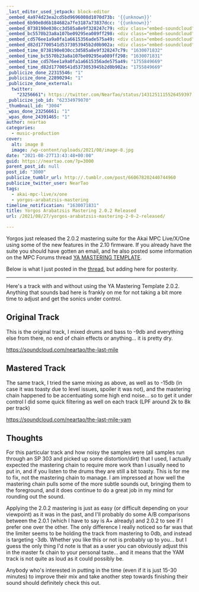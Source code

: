 ```yaml
---
_last_editor_used_jetpack: block-editor
_oembed_4a974d23ea2cd5bd9696008d1070d73b: '{{unknown}}'
_oembed_6b90e8d6b184682a7fe3187a73837dcc: '{{unknown}}'
_oembed_0738190e030cc3d585a8e9f328247c79: <div class="embed-soundcloud"><iframe title="The Last Mile YAM by NearTao" width="500" height="400" scrolling="no" frameborder="no" src="https://w.soundcloud.com/player/?visual=true&url=https%3A%2F%2Fapi.soundcloud.com%2Ftracks%2F1113974431&show_artwork=true&maxheight=750&maxwidth=500"></iframe></div>
_oembed_bc5570b23a8a107be09295ea089ff298: <div class="embed-soundcloud"><iframe title="The Last Mile by NearTao" width="500" height="400" scrolling="no" frameborder="no" src="https://w.soundcloud.com/player/?visual=true&url=https%3A%2F%2Fapi.soundcloud.com%2Ftracks%2F1113707299&show_artwork=true&maxheight=750&maxwidth=500"></iframe></div>
_oembed_cd576ee1a9a0fa1a6615356ade575a49: <div class="embed-soundcloud"><iframe title="The Last Mile by NearTao" width="750" height="400" scrolling="no" frameborder="no" src="https://w.soundcloud.com/player/?visual=true&url=https%3A%2F%2Fapi.soundcloud.com%2Ftracks%2F1113707299&show_artwork=true&maxheight=1000&maxwidth=750"></iframe></div>
_oembed_d82d17700541d5373053945b2d0b902a: <div class="embed-soundcloud"><iframe title="The Last Mile YAM by NearTao" width="750" height="400" scrolling="no" frameborder="no" src="https://w.soundcloud.com/player/?visual=true&url=https%3A%2F%2Fapi.soundcloud.com%2Ftracks%2F1113974431&show_artwork=true&maxheight=1000&maxwidth=750"></iframe></div>
_oembed_time_0738190e030cc3d585a8e9f328247c79: "1630071832"
_oembed_time_bc5570b23a8a107be09295ea089ff298: "1630071831"
_oembed_time_cd576ee1a9a0fa1a6615356ade575a49: "1755849669"
_oembed_time_d82d17700541d5373053945b2d0b902a: "1755849669"
_publicize_done_22315546: "1"
_publicize_done_22890294: "1"
_publicize_done_external:
  twitter:
    "23256661": https://twitter.com/NearTao/status/1431251115526459397
_publicize_job_id: "62334979070"
_thumbnail_id: "3004"
_wpas_done_23256661: "1"
_wpas_done_24391465: "1"
author: neartao
categories:
  - music-production
cover:
  alt: image 8
  image: /wp-content/uploads/2021/08/image-8.jpg
date: "2021-08-27T13:43:48+00:00"
guid: https://neartao.com/?p=3000
parent_post_id: null
post_id: "3000"
publicize_tumblr_url: http://.tumblr.com/post/660678202440744960
publicize_twitter_user: NearTao
tags:
  - akai-mpc-live/x/one
  - yorgos-arabatzsis-mastering
timeline_notification: "1630071831"
title: Yorgos Arabatzsis Mastering 2.0.2 Released
url: /2021/08/27/yorgos-arabatzsis-mastering-2-0-2-released/

---
```

Yorgos just released the 2.0.2 mastering suite for the Akai MPC Live/X/One using some of the new features in the 2.10 firmware. If you already have the suite you should have gotten an email, and he also posted some information on the MPC Forums thread [YA MASTERING TEMPLATE](https://www.mpc-forums.com/viewtopic.php?f=48&t=189006).

Below is what I just posted in the [thread](https://www.mpc-forums.com/viewtopic.php?f=48&t=189006&start=180), but adding here for posterity.

* * *

Here's a track with and without using the YA Mastering Template 2.0.2. Anything that sounds bad here is frankly on me for not taking a bit more time to adjust and get the sonics under control.

## Original Track

This is the original track, I mixed drums and bass to -9db and everything else from there, no end of chain effects or anything… it is pretty dry.  

https://soundcloud.com/neartao/the-last-mile

## Mastered Track

The same track, I tried the same mixing as above, as well as to -15db (in case it was toasty due to level issues, spoiler it was not), and the mastering chain happened to be accentuating some high end noise… so to get it under control I did some quick filtering as well on each track (LPF around 2k to 8k per track)  

https://soundcloud.com/neartao/the-last-mile-yam

## Thoughts

For this particular track and how noisy the samples were (all samples run through an SP 303 and picked up some distortion/dirt) that I used, I actually expected the mastering chain to require more work than I usually need to put in, and if you listen to the drums they are still a bit toasty. This is for me to fix, not the mastering chain to manage. I am impressed at how well the mastering chain pulls some of the more subtle sounds out, bringing them to the foreground, and it does continue to do a great job in my mind for rounding out the sound.

Applying the 2.0.2 mastering is just as easy (or difficult depending on your viewpoint) as it was in the past, and I'll probably do some A/B comparisons between the 2.0.1 (which I have to say is A+ already) and 2.0.2 to see if I prefer one over the other. The only difference I really noticed so far was that the limiter seems to be holding the track from mastering to 0db, and instead is targeting -3db. Whether you like this or not is probably up to you… but I guess the only thing I'd note is that as a user you can obviously adjust this in the master fx chain to your personal taste… and it means that the YAM track is not quite as loud as it could possibly be.

Anybody who's interested in putting in the time (even if it is just 15-30 minutes) to improve their mix and take another step towards finishing their sound should definitely check this out.
